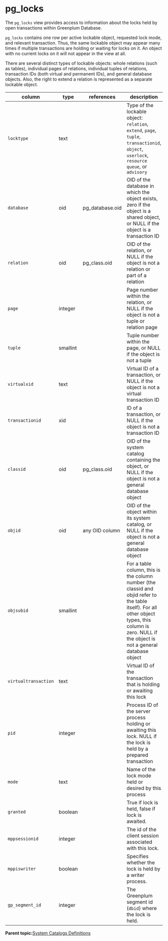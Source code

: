# pg\_locks 

The `pg_locks` view provides access to information about the locks held by open transactions within Greenplum Database.

`pg_locks` contains one row per active lockable object, requested lock mode, and relevant transaction. Thus, the same lockable object may appear many times if multiple transactions are holding or waiting for locks on it. An object with no current locks on it will not appear in the view at all.

There are several distinct types of lockable objects: whole relations \(such as tables\), individual pages of relations, individual tuples of relations, transaction IDs \(both virtual and permanent IDs\), and general database objects. Also, the right to extend a relation is represented as a separate lockable object.

|column|type|references|description|
|------|----|----------|-----------|
|`locktype`|text| |Type of the lockable object: `relation`, `extend`, `page`, `tuple`, `transactionid`, `object`, `userlock`, `resource queue`, or `advisory`|
|`database`|oid|pg\_database.oid|OID of the database in which the object exists, zero if the object is a shared object, or NULL if the object is a transaction ID|
|`relation`|oid|pg\_class.oid|OID of the relation, or NULL if the object is not a relation or part of a relation|
|`page`|integer| |Page number within the relation, or NULL if the object is not a tuple or relation page|
|`tuple`|smallint| |Tuple number within the page, or NULL if the object is not a tuple|
|`virtualxid`|text| |Virtual ID of a transaction, or NULL if the object is not a virtual transaction ID|
|`transactionid`|xid| |ID of a transaction, or NULL if the object is not a transaction ID|
|`classid`|oid|pg\_class.oid|OID of the system catalog containing the object, or NULL if the object is not a general database object|
|`objid`|oid|any OID column|OID of the object within its system catalog, or NULL if the object is not a general database object|
|`objsubid`|smallint| |For a table column, this is the column number \(the classid and objid refer to the table itself\). For all other object types, this column is zero. NULL if the object is not a general database object|
|`virtualtransaction`|text| |Virtual ID of the transaction that is holding or awaiting this lock|
|`pid`|integer| |Process ID of the server process holding or awaiting this lock. NULL if the lock is held by a prepared transaction|
|`mode`|text| |Name of the lock mode held or desired by this process|
|`granted`|boolean| |True if lock is held, false if lock is awaited.|
|`mppsessionid`|integer| |The id of the client session associated with this lock.|
|`mppiswriter`|boolean| |Specifies whether the lock is held by a writer process.|
|`gp_segment_id`|integer| |The Greenplum segment id \(`dbid`\) where the lock is held.|

**Parent topic:**[System Catalogs Definitions](../system_catalogs/catalog_ref-html.html)

